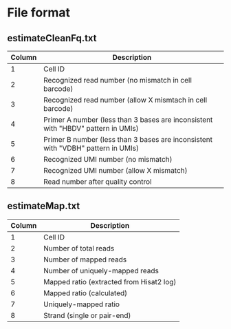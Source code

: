 # File format

## estimateCleanFq.txt

| Column | Description |
| ---------- | ----------- |
| 1 | Cell ID |
| 2 | Recognized read number (no mismatch in cell barcode) |
| 3 | Recognized read number (allow X mismtach in cell barcode) |
| 4 | Primer A number (less than 3 bases are inconsistent with "HBDV" pattern in UMIs) |
| 5 | Primer B number (less than 3 bases are inconsistent with "VDBH" pattern in UMIs) |
| 6 | Recognized UMI number (no mismatch) |
| 7 | Recognized UMI number (allow X mismatch) |
| 8 | Read number after quality control |

## estimateMap.txt

| Column | Description |
| ---------- | ----------- |
| 1 | Cell ID |
| 2 | Number of total reads |
| 3 | Number of mapped reads |
| 4 | Number of uniquely-mapped reads |
| 5 | Mapped ratio (extracted from Hisat2 log) |
| 6 | Mapped ratio (calculated) |
| 7 | Uniquely-mapped ratio |
| 8 | Strand (single or pair-end) |
